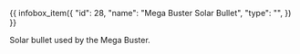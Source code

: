 {{ infobox_item({
	"id": 28,
	"name": "Mega Buster Solar Bullet",
	"type": "",
}) }}

Solar bullet used by the Mega Buster.